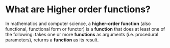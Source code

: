 # What are Higher order functions?

In mathematics and computer science, a **higher-order function** (also functional, functional form or functor) is a **function** that does at least one of the following: takes one or more **functions** as arguments (i.e. procedural parameters), returns a **function** as its result.
